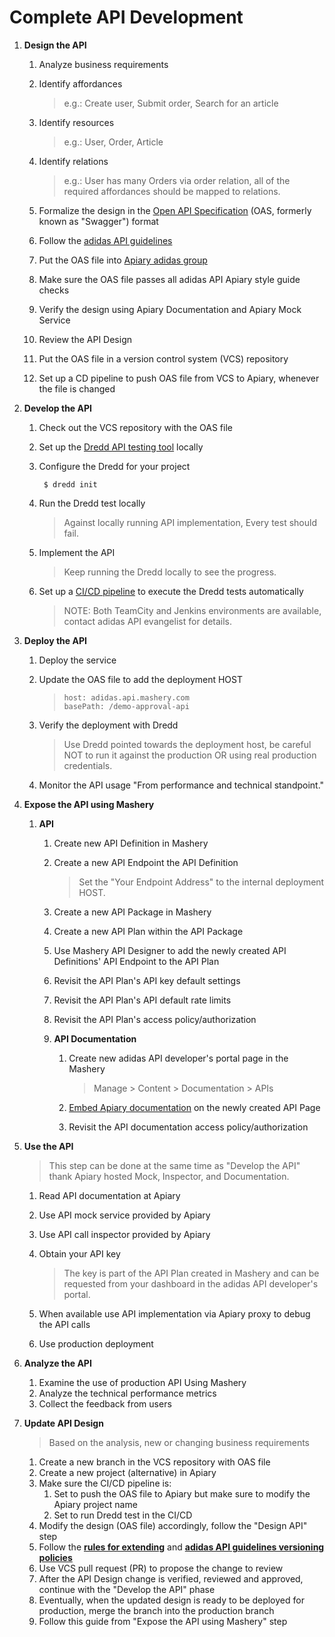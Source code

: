 # Complete API Development

1. **Design the API**
   1. Analyze business requirements
   2. Identify affordances

      > e.g.: Create user, Submit order, Search for an article

   3. Identify resources

      > e.g.: User, Order, Article

   4. Identify relations

      > e.g.: User has many Orders via order relation, all of the required affordances should be mapped to relations.

   5. Formalize the design in the [Open API Specification](http://swagger.io/specification/) \(OAS, formerly known as "Swagger"\) format
   6. Follow the [adidas API guidelines](https://adidas-group.gitbooks.io/api-guidelines/content/)
   7. Put the OAS file into [Apiary adidas group](https://apiary.io)
   8. Make sure the OAS file passes all adidas API Apiary style guide checks
   9. Verify the design using Apiary Documentation and Apiary Mock Service
   10. Review the API Design
   11. Put the OAS file in a version control system \(VCS\) repository
   12. Set up a CD pipeline to push OAS file from VCS to Apiary, whenever the file is changed
2. **Develop the API**
   1. Check out the VCS repository with the OAS file
   2. Set up the [Dredd API testing tool](https://github.com/apiaryio/dredd) locally
   3. Configure the Dredd for your project

      ```text
       $ dredd init
      ```

   4. Run the Dredd test locally

      > Against locally running API implementation, Every test should fail.

   5. Implement the API

      > Keep running the Dredd locally to see the progress.

   6. Set up a [CI/CD pipeline](https://adidas-group.gitbooks.io/api-guidelines/content/guides/api-testing-ci-environment.html) to execute the Dredd tests automatically

      > NOTE: Both TeamCity and Jenkins environments are available, contact adidas API evangelist for details.
3. **Deploy the API**
   1. Deploy the service
   2. Update the OAS file to add the deployment HOST

      > ```text
      > host: adidas.api.mashery.com
      > basePath: /demo-approval-api
      > ```

   3. Verify the deployment with Dredd

      > Use Dredd pointed towards the deployment host, be careful NOT to run it against the production OR using real production credentials.

   4. Monitor the API usage "From performance and technical standpoint."
4. **Expose the API using Mashery**
   1. **API**
      1. Create new API Definition in Mashery
      2. Create a new API Endpoint the API Definition

         > Set the "Your Endpoint Address" to the internal deployment HOST.

      3. Create a new API Package in Mashery
      4. Create a new API Plan within the API Package
      5. Use Mashery API Designer to add the newly created API Definitions' API Endpoint to the API Plan
      6. Revisit the API Plan's API key default settings
      7. Revisit the API Plan's API default rate limits
      8. Revisit the API Plan's access policy/authorization
      9. **API Documentation**
         1. Create new adidas API developer's portal page in the Mashery

            > Manage &gt; Content &gt; Documentation &gt; APIs

         2. [Embed Apiary documentation](https://help.apiary.io/tools/embed/#apiary-embed-api-reference) on the newly created API Page
         3. Revisit the API documentation access policy/authorization
5. **Use the API**

   > This step can be done at the same time as "Develop the API" thank Apiary hosted Mock, Inspector, and Documentation.

   1. Read API documentation at Apiary
   2. Use API mock service provided by Apiary
   3. Use API call inspector provided by Apiary
   4. Obtain your API key

      > The key is part of the API Plan created in Mashery and can be requested from your dashboard in the adidas API developer's portal.

   5. When available use API implementation via Apiary proxy to debug the API calls
   6. Use production deployment

6. **Analyze the API**
   1. Examine the use of production API Using Mashery
   2. Analyze the technical performance metrics
   3. Collect the feedback from users
7. **Update API Design**

   > Based on the analysis, new or changing business requirements

   1. Create a new branch in the VCS repository with OAS file
   2. Create a new project \(alternative\) in Apiary
   3. Make sure the CI/CD pipeline is:
      1. Set to push the OAS file to Apiary but make sure to modify the Apiary project name
      2. Set to run Dredd test in the CI/CD
   4. Modify the design \(OAS file\) accordingly, follow the "Design API" step
   5. Follow the [**rules for extending**](https://adidas-group.gitbooks.io/api-guidelines/content/core-principles/rules-for-extending.html) and [**adidas API guidelines versioning policies**](https://adidas-group.gitbooks.io/api-guidelines/content/evolution/versioning.html)
   6. Use VCS pull request \(PR\) to propose the change to review
   7. After the API Design change is verified, reviewed and approved, continue with the "Develop the API" phase
   8. Eventually, when the updated design is ready to be deployed for production, merge the branch into the production branch
   9. Follow this guide from "Expose the API using Mashery" step

